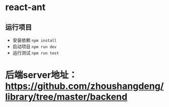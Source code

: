 # react-ant

## 运行项目
- 安装依赖 `npm install`
- 启动项目 `npm run dev`
- 运行测试 `npm run test`

# 后端server地址：https://github.com/zhoushangdeng/library/tree/master/backend

